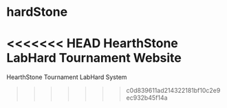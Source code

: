 # hardStone
<<<<<<< HEAD
HearthStone LabHard Tournament Website
=======
HearthStone Tournament LabHard System
>>>>>>> c0d839611ad214322181bf10c2e9ec932b45f14a
